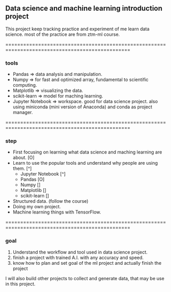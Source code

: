 ## Data science and machine learning introduction project

This project keep tracking practice and experiment of me learn data science.
most of the practice are from ztm-ml course.

================================================================================================
### tools

- Pandas => data analysis and manipulation.
- Numpy => for fast and optimized array, fundamental to scientific computing.
- Matplotlib => visualizing the data.
- scikit-learn => model for maching learning.
- Jupyter Notebook => workspace. good for data science project.
also using miniconda (mini version of Anaconda) and conda as project manager.

================================================================================================
### step

- First focusing on learning what data science and maching learning are about. [O]
- Learn to use the popular tools and understand why people are using them. [^]
  - Jupyter Notebook [^]
  - Pandas [O]
  - Numpy []
  - Matplotlib []
  - scikit-learn []
- Structured data. (follow the course)
- Doing my own project.
- Machine learning things with TensorFlow.

================================================================================================
### goal

1. Understand the workflow and tool used in data science project.
2. finish a project with trained A.I. with any accuracy and speed.
3. know how to plan and set goal of the ml project and actually finish the project

I will also build other projects to collect and generate data, that may be use in this project.

